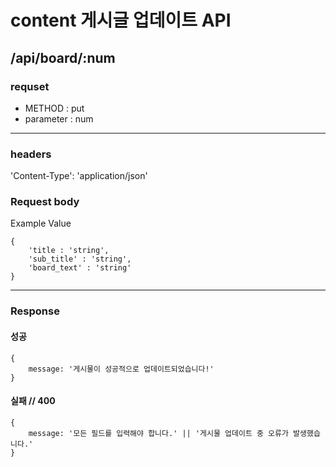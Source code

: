 # content 게시글 업데이트 API

## /api/board/:num

### requset

- METHOD : put
- parameter : num

---

### headers

'Content-Type': 'application/json'

### Request body

Example Value

```
{
    'title : 'string',
    'sub_title' : 'string',
    'board_text' : 'string'
}
```

---

### Response

#### 성공

```
{
    message: '게시물이 성공적으로 업데이트되었습니다!'
}
```

#### 실패 // 400

```
{
    message: '모든 필드를 입력해야 합니다.' || '게시물 업데이트 중 오류가 발생했습니다.'
}
```
